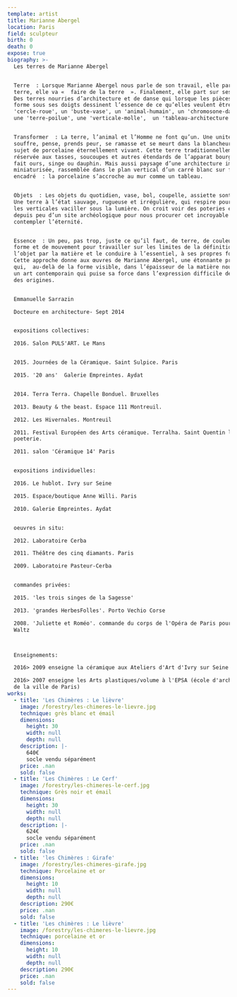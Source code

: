```yaml
---
template: artist
title: Marianne Abergel
location: Paris
field: sculpteur
birth: 0
death: 0
expose: true
biography: >-
  Les terres de Marianne Abergel


  Terre  : Lorsque Marianne Abergel nous parle de son travail, elle parle de la
  terre, elle va «  faire de la terre  ». Finalement, elle part sur ses terres.
  Des terres nourries d’architecture et de danse qui lorsque les pièces prennent
  forme sous ses doigts dessinent l’essence de ce qu’elles veulent être : un
  'cercle-roue', un 'buste-vase', un 'animal-humain', un 'chromosone-danseur',
  une 'terre-poilue', une 'verticale-molle',  un 'tableau-architecture  '...


  Transformer  : La terre, l’animal et l’Homme ne font qu’un. Une unité qui
  souffre, pense, prends peur, se ramasse et se meurt dans la blancheur d’un
  sujet de porcelaine éternellement vivant. Cette terre traditionnellement
  réservée aux tasses, soucoupes et autres étendards de l’apparat bourgeois se
  fait ours, singe ou dauphin. Mais aussi paysage d’une architecture imaginaire,
  miniaturisée, rassemblée dans le plan vertical d’un carré blanc sur fond noir,
  encadré  : la porcelaine s’accroche au mur comme un tableau.


  Objets  : Les objets du quotidien, vase, bol, coupelle, assiette sont en grès.
  Une terre à l’état sauvage, rugueuse et irrégulière, qui respire pour laisser
  les verticales vaciller sous la lumière. On croit voir des poteries exhumées
  depuis peu d’un site archéologique pour nous procurer cet incroyable plaisir :
  contempler l’éternité. 


  Essence  : Un peu, pas trop, juste ce qu’il faut, de terre, de couleur, de
  forme et de mouvement pour travailler sur les limites de la définition même de
  l’objet par la matière et le conduire à l’essentiel, à ses propres fondements.
  Cette approche donne aux œuvres de Marianne Abergel, une étonnante présence
  qui,  au-delà de la forme visible, dans l’épaisseur de la matière nous montre
  un art contemporain qui puise sa force dans l’expression difficile de la quête
  des origines.


  Emmanuelle Sarrazin

  Docteure en architecture- Sept 2014


  expositions collectives:

  2016. Salon PULS'ART. Le Mans


  2015. Journées de la Céramique. Saint Sulpice. Paris

  2015. '20 ans'  Galerie Empreintes. Aydat


  2014. Terra Terra. Chapelle Bonduel. Bruxelles

  2013. Beauty & the beast. Espace 111 Montreuil.

  2012. Les Hivernales. Montreuil

  2011. Festival Européen des Arts céramique. Terralha. Saint Quentin la
  poeterie.

  2011. salon 'Céramique 14' Paris


  expositions individuelles:

  2016. Le hublot. Ivry sur Seine

  2015. Espace/boutique Anne Willi. Paris

  2010. Galerie Empreintes. Aydat


  oeuvres in situ:

  2012. Laboratoire Cerba

  2011. Théâtre des cinq diamants. Paris

  2009. Laboratoire Pasteur-Cerba


  commandes privées:

  2015. 'les trois singes de la Sagesse'

  2013. 'grandes HerbesFolles'. Porto Vechio Corse

  2008. 'Juliette et Roméo'. commande du corps de l'Opéra de Paris pour Sasha
  Waltz



  Enseignements:

  2016> 2009 enseigne la céramique aux Ateliers d'Art d'Ivry sur Seine

  2016> 2007 enseigne les Arts plastiques/volume à l'EPSA (école d'architecture
  de la ville de Paris)
works:
  - title: 'Les Chimères : Le lièvre'
    image: /forestry/les-chimeres-le-lievre.jpg
    technique: grès blanc et émail
    dimensions:
      height: 30
      width: null
      depth: null
    description: |-
      640€ 
      socle vendu séparément
    price: .nan
    sold: false
  - title: 'Les Chimères : Le Cerf'
    image: /forestry/les-chimeres-le-cerf.jpg
    technique: Grès noir et émail
    dimensions:
      height: 30
      width: null
      depth: null
    description: |-
      624€
      socle vendu séparément
    price: .nan
    sold: false
  - title: 'les Chimères : Girafe'
    image: /forestry/les-chimeres-girafe.jpg
    technique: Porcelaine et or
    dimensions:
      height: 10
      width: null
      depth: null
    description: 290€
    price: .nan
    sold: false
  - title: 'Les chimères : Le lièvre'
    image: /forestry/les-chimeres-le-lievre.jpg
    technique: porcelaine et or
    dimensions:
      height: 10
      width: null
      depth: null
    description: 290€
    price: .nan
    sold: false
---
```


